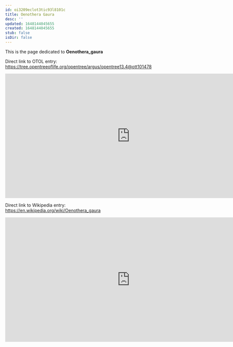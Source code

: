 ```yaml
---
id: oi3209eclot3tic93l8101c
title: Oenothera Gaura
desc: ''
updated: 1648144045655
created: 1648144045655
stub: false
isDir: false
---
```

This is the page dedicated to **Oenothera_gaura**


Direct link to OTOL entry: https://tree.opentreeoflife.org/opentree/argus/opentree13.4@ott101478



<html>
    <body>
    <iframe src="https://tree.opentreeoflife.org/opentree/argus/opentree13.4@ott101478"
    width="800" height="400" frameborder="0" allowfullscreen> </iframe>
    </body>
</html>
    


Direct link to Wikipedia entry: https://en.wikipedia.org/wiki/Oenothera_gaura



<html>
    <body>
    <iframe src="https://en.wikipedia.org/wiki/Oenothera_gaura"
    width="800" height="400" frameborder="0" allowfullscreen> </iframe>
    </body>
</html>
    
